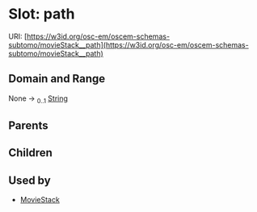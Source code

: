 
# Slot: path



URI: [https://w3id.org/osc-em/oscem-schemas-subtomo/movieStack__path](https://w3id.org/osc-em/oscem-schemas-subtomo/movieStack__path)


## Domain and Range

None &#8594;  <sub>0..1</sub> [String](types/String.md)

## Parents


## Children


## Used by

 * [MovieStack](MovieStack.md)
